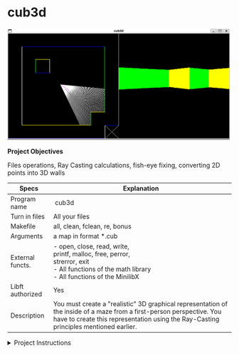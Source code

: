 # cub3d

<img src="cub3d.png" width="500" height="250"/>

**Project Objectives**

Files operations, Ray Casting calculations, fish-eye fixing, converting 2D points into 3D walls

| Specs  | Explanation |
| ------------- | ------------- |
| Program name | cub3d |
| Turn in files | All your files |
| Makefile | all, clean, fclean, re, bonus |
| Arguments | a map in format \*.cub |
| External functs. | - open, close, read, write, <br/> printf, malloc, free, perror, <br/> strerror, exit <br/> - All functions of the math library <br/> - All functions of the MinilibX | 
| Libft authorized | Yes |
| Description | You must create a "realistic" 3D graphical representation of the inside of a maze from a first-person perspective. You have to create this representation using the Ray-Casting principles mentioned earlier. |

<details>
  <summary>Project Instructions</summary>

The constrains are as follows:
- You must use the miniLibX. Either the version that is available on the operationg system, or from its sources. If you choose to work with the sources, you will need to apply the same rules for your libft as those written above in Common Instruction part.
- The management of your window must remain smooth: changing to another window, minimizing, etc.
- Display different wall textures (the choice is yours) that vary depending on which side the wall is facing (North, South, East, West).
- Your program must be able to set the flooer and ceiling colors to two different ones.
- The program displays the image in a window and respects the following rules:
  - The left and right arrow keys of the keyboard must allow you to look left and right in the maze.
  - The W, A, S, and D keys must allow you to move the point of view through the maze.
  - Pressing ESC must close the window and quit the program cleanly.
  - Clicking on the red cross on the window's frame must close the window and quit the program cleanly.
  - The use of images of the minilibX is strongly recommended.
- Your program must take as a first argument a scene description file with the .cub extension.
  - The map must be composed of only 6 possible characters: 0 for an empty space, 1 for a wall, and N,S,E or W for the player's start position and spawing orientation.
This is a simple valid map:

111111

100101

101001

1100N1

111111

  - The map must be closed/surrounded by walls, if not the program must return an error.
  - Except for the map content, each type of element can be separated by one or more empty line(s).
  - Except for the map content, each type of element can be separated by one or more empty line(s).
  - Except for the map content which always has to be last, each type of element can be set in any order in the file. 
  - Except for the map, each type of information from an element can be separated by one or more space(s).
  - The map must be parsed as it looks in the file. Spaces are a valid part of the maps and are up to you to handle. You must be able to parse any kind of map, as long as it respects the rules of the map.

</details>
